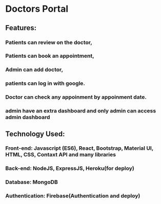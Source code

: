 # Doctors Portal

## Features: 
### Patients can review on the doctor,
### Patients can book an appointment,
### Admin can add doctor,
### patients can log in with google. 
### Doctor can check any appoinment by appoinment date.
 ### admin have an extra dashboard and only admin can access admin dashboard
 
 ## Technology Used: 
### Front-end:  Javascript (ES6), React, Bootstrap, Material UI, HTML, CSS, Contaxt API and many libraries
### Back-end:</strong> NodeJS, ExpressJS, Heroku(for deploy)
### Database:  MongoDB
### Authentication: Firebase(Authentication and deploy)
 
 
